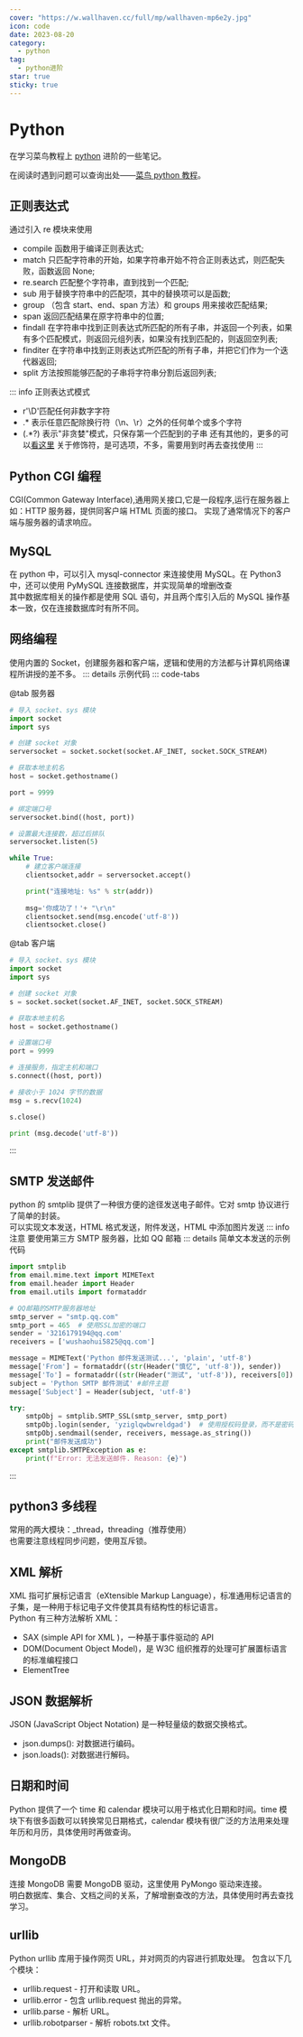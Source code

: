 ```yaml
---
cover: "https://w.wallhaven.cc/full/mp/wallhaven-mp6e2y.jpg"
icon: code
date: 2023-08-20
category:
  - python
tag:
  - python进阶
star: true
sticky: true
---
```


# Python

在学习菜鸟教程上 [python](https://www.runoob.com/python3/python3-tutorial.html) 进阶的一些笔记。

<!-- more -->

在阅读时遇到问题可以查询出处——[菜鸟 python 教程](https://www.runoob.com/python3/python3-tutorial.html)。

## 正则表达式

通过引入 re 模块来使用

- compile 函数用于编译正则表达式;
- match 只匹配字符串的开始，如果字符串开始不符合正则表达式，则匹配失败，函数返回 None;
- re.search 匹配整个字符串，直到找到一个匹配;
- sub 用于替换字符串中的匹配项，其中的替换项可以是函数;
- group （包含 start、end、span 方法）和 groups 用来接收匹配结果;
- span 返回匹配结果在原字符串中的位置;
- findall 在字符串中找到正则表达式所匹配的所有子串，并返回一个列表，如果有多个匹配模式，则返回元组列表，如果没有找到匹配的，则返回空列表;
- finditer 在字符串中找到正则表达式所匹配的所有子串，并把它们作为一个迭代器返回;
- split 方法按照能够匹配的子串将字符串分割后返回列表;

::: info 正则表达式模式

- r'\D'匹配任何非数字字符
- .\* 表示任意匹配除换行符（\n、\r）之外的任何单个或多个字符
- (.\*?) 表示"非贪婪"模式，只保存第一个匹配到的子串
  还有其他的，更多的可以[看这里](https://www.runoob.com/regexp/regexp-metachar.html)
  关于修饰符，是可选项，不多，需要用到时再去查找使用
  :::

## Python CGI 编程

CGI(Common Gateway Interface),通用网关接口,它是一段程序,运行在服务器上如：HTTP 服务器，提供同客户端 HTML 页面的接口。
实现了通常情况下的客户端与服务器的请求响应。

## MySQL

在 python 中，可以引入 mysql-connector 来连接使用 MySQL。在 Python3 中，还可以使用 PyMySQL 连接数据库，并实现简单的增删改查<br/>
其中数据库相关的操作都是使用 SQL 语句，并且两个库引入后的 MySQL 操作基本一致，仅在连接数据库时有所不同。

## 网络编程

使用内置的 Socket，创建服务器和客户端，逻辑和使用的方法都与计算机网络课程所讲授的差不多。
::: details 示例代码
::: code-tabs

@tab 服务器

```python
# 导入 socket、sys 模块
import socket
import sys

# 创建 socket 对象
serversocket = socket.socket(socket.AF_INET, socket.SOCK_STREAM)

# 获取本地主机名
host = socket.gethostname()

port = 9999

# 绑定端口号
serversocket.bind((host, port))

# 设置最大连接数，超过后排队
serversocket.listen(5)

while True:
    # 建立客户端连接
    clientsocket,addr = serversocket.accept()      

    print("连接地址: %s" % str(addr))
   
    msg='你成功了！'+ "\r\n"
    clientsocket.send(msg.encode('utf-8'))
    clientsocket.close()
```

@tab 客户端

```python
# 导入 socket、sys 模块
import socket
import sys

# 创建 socket 对象
s = socket.socket(socket.AF_INET, socket.SOCK_STREAM)

# 获取本地主机名
host = socket.gethostname()

# 设置端口号
port = 9999

# 连接服务，指定主机和端口
s.connect((host, port))

# 接收小于 1024 字节的数据
msg = s.recv(1024)

s.close()

print (msg.decode('utf-8'))
```

:::

## SMTP 发送邮件

python 的 smtplib 提供了一种很方便的途径发送电子邮件。它对 smtp 协议进行了简单的封装。<br/>
可以实现文本发送，HTML 格式发送，附件发送，HTML 中添加图片发送
::: info 注意
要使用第三方 SMTP 服务器，比如 QQ 邮箱
::: details 简单文本发送的示例代码

```python
import smtplib
from email.mime.text import MIMEText
from email.header import Header
from email.utils import formataddr

# QQ邮箱的SMTP服务器地址
smtp_server = "smtp.qq.com"
smtp_port = 465  # 使用SSL加密的端口
sender = '3216179194@qq.com'
receivers = ['wushaohui5825@qq.com']

message = MIMEText('Python 邮件发送测试...', 'plain', 'utf-8')
message['From'] = formataddr((str(Header("慎忆", 'utf-8')), sender))
message['To'] = formataddr((str(Header("测试", 'utf-8')), receivers[0]))
subject = 'Python SMTP 邮件测试' #邮件主题
message['Subject'] = Header(subject, 'utf-8')

try:
    smtpObj = smtplib.SMTP_SSL(smtp_server, smtp_port)
    smtpObj.login(sender, 'yziglqwbwreldgad')  # 使用授权码登录，而不是密码
    smtpObj.sendmail(sender, receivers, message.as_string())
    print("邮件发送成功")
except smtplib.SMTPException as e:
    print(f"Error: 无法发送邮件. Reason: {e}")
```

:::

## python3 多线程

常用的两大模块：\_thread，threading（推荐使用）<br/>
也需要注意线程同步问题，使用互斥锁。

## XML 解析

XML 指可扩展标记语言（eXtensible Markup Language），标准通用标记语言的子集，是一种用于标记电子文件使其具有结构性的标记语言。<br/>
Python 有三种方法解析 XML：

- SAX (simple API for XML )，一种基于事件驱动的 API
- DOM(Document Object Model)，是 W3C 组织推荐的处理可扩展置标语言的标准编程接口
- ElementTree

## JSON 数据解析

JSON (JavaScript Object Notation) 是一种轻量级的数据交换格式。

- json.dumps(): 对数据进行编码。
- json.loads(): 对数据进行解码。

## 日期和时间

Python 提供了一个 time 和 calendar 模块可以用于格式化日期和时间。time 模块下有很多函数可以转换常见日期格式，calendar 模块有很广泛的方法用来处理年历和月历，具体使用时再做查询。

## MongoDB

连接 MongoDB 需要 MongoDB 驱动，这里使用 PyMongo 驱动来连接。<br/>
明白数据库、集合、文档之间的关系，了解增删查改的方法，具体使用时再去查找学习。

## urllib

Python urllib 库用于操作网页 URL，并对网页的内容进行抓取处理。
包含以下几个模块：

- urllib.request - 打开和读取 URL。
- urllib.error - 包含 urllib.request 抛出的异常。
- urllib.parse - 解析 URL。
- urllib.robotparser - 解析 robots.txt 文件。
